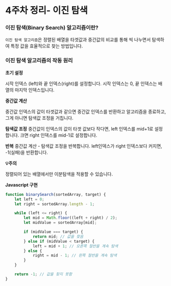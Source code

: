 # 4주차 정리- 이진 탐색

### 이진 탐색(Binary Search) 알고리즘이란?


`이진 탐색 알고리즘`은 정렬된 배열을 타겟값과 중간값의 비교를 통해 씩 나누면서 탐색하여 특정 값을 효율적으로 찾는 방법입니다.


### 이진 탐색 알고리즘의 작동 원리


**초기 설정**

시작 인덱스 (left)와 끝 인덱스(right)를 설정합니다.
시작 인덱스는 0, 끝 인덱스는 배열의 마지막 인덱스입니다.


**중간값 계산**

중간값 인덱스의 값이 타겟값과 같으면 중간값 인덱스를 반환하고 알고리즘을 종료하고,
그게 아니면 탐색값 조정을 거칩니다.

**탐색값 조정**
중간값이 인덱스의 값이 타겟 값보다 작다면, left 인덱스를 mid+1로 설정합니다.
크면 right 인덱스를 mid-1로 설정합니다.

**반복**
중간값 계산 - 탐색값 조정을 반복합니다.
left인덱스가 right 인덱스보다 커지면, -1(실패)을 반환합니다.

**💡주의**

정렬되어 있는 배열에서만 이분탐색을 적용할 수 있습니다.


**Javascript 구현**

```js
function binarySearch(sortedArray, target) {
    let left = 0;
    let right = sortedArray.length - 1;

    while (left <= right) {
        let mid = Math.floor((left + right) / 2);
        let midValue = sortedArray[mid];

        if (midValue === target) {
            return mid; // 값을 찾음
        } else if (midValue < target) {
            left = mid + 1; // 오른쪽 절반을 계속 탐색
        } else {
            right = mid - 1; // 왼쪽 절반을 계속 탐색
        }
    }

    return -1; // 값을 찾지 못함
}
```

